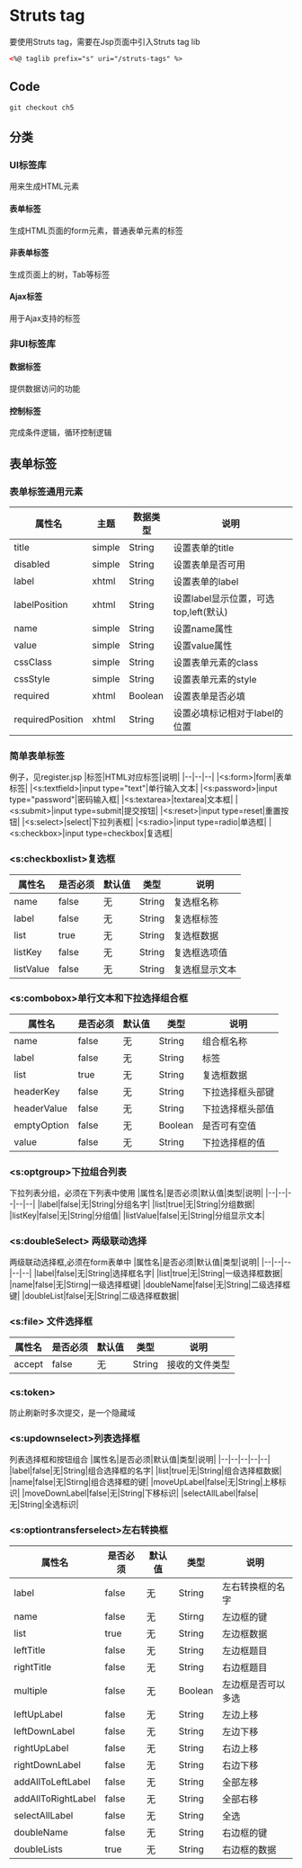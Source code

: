 # Struts tag
要使用Struts tag，需要在Jsp页面中引入Struts tag lib
```xml
<%@ taglib prefix="s" uri="/struts-tags" %>
```
## Code
```
git checkout ch5
```
## 分类
### UI标签库
用来生成HTML元素
#### 表单标签
生成HTML页面的form元素，普通表单元素的标签
#### 非表单标签
生成页面上的树，Tab等标签
#### Ajax标签
用于Ajax支持的标签
### 非UI标签库
####  数据标签
提供数据访问的功能
#### 控制标签
完成条件逻辑，循环控制逻辑
## 表单标签
### 表单标签通用元素
|属性名|主题|数据类型|说明|
|--|--|--|--|
|title|simple|String|设置表单的title|
|disabled|simple|String|设置表单是否可用|
|label|xhtml|String|设置表单的label|
|labelPosition|xhtml|String|设置label显示位置，可选top,left(默认)|
|name|simple|String|设置name属性|
|value|simple|String|设置value属性|
|cssClass|simple|String|设置表单元素的class|
|cssStyle|simple|String|设置表单元素的style|
|required|xhtml|Boolean|设置表单是否必填|
|requiredPosition|xhtml|String|设置必填标记相对于label的位置|
### 简单表单标签
例子，见register.jsp
|标签|HTML对应标签|说明|
|--|--|--|
|<s:form>|form|表单标签|
|<s:textfield>|input type="text"|单行输入文本|
|<s:password>|input type="password"|密码输入框|
|<s:textarea>|textarea|文本框|
|<s:submit>|input type=submit|提交按钮|
|<s:reset>|input type=reset|重置按钮|
|<s:select>|select|下拉列表框|
|<s:radio>|input type=radio|单选框|
|<s:checkbox>|input type=checkbox|复选框|
### <s:checkboxlist>复选框
|属性名|是否必须|默认值|类型|说明|
|--|--|--|--|--|
|name|false|无|String|复选框名称|
|label|false|无|String|复选框标签|
|list|true|无|String|复选框数据|
|listKey|false|无|String|复选框选项值|
|listValue|false|无|String|复选框显示文本|
### <s:combobox>单行文本和下拉选择组合框
|属性名|是否必须|默认值|类型|说明|
|--|--|--|--|--|
|name|false|无|String|组合框名称|
|label|false|无|String|标签|
|list|true|无|String|复选框数据|
|headerKey|false|无|String|下拉选择框头部键|
|headerValue|false|无|String|下拉选择框头部值|
|emptyOption|false|无|Boolean|是否可有空值|
|value|false|无|String|下拉选择框的值|
### <s:optgroup>下拉组合列表
下拉列表分组，必须在下列表中使用
|属性名|是否必须|默认值|类型|说明|
|--|--|--|--|--|
|label|false|无|String|分组名字|
|list|true|无|String|分组数据|
|listKey|false|无|String|分组值|
|listValue|false|无|String|分组显示文本|
### <s:doubleSelect> 两级联动选择
两级联动选择框,必须在form表单中
|属性名|是否必须|默认值|类型|说明|
|--|--|--|--|--|
|label|false|无|String|选择框名字|
|list|true|无|String|一级选择框数据|
|name|false|无|Stirng|一级选择框键|
|doubleName|false|无|String|二级选择框键|
|doubleList|false|无|String|二级选择框数据|
### <s:file> 文件选择框
|属性名|是否必须|默认值|类型|说明|
|--|--|--|--|--|
|accept|false|无|String|接收的文件类型|
### <s:token>
防止刷新时多次提交，是一个隐藏域
### <s:updownselect>列表选择框
列表选择框和按钮组合
|属性名|是否必须|默认值|类型|说明|
|--|--|--|--|--|
|label|false|无|String|组合选择框的名字|
|list|true|无|String|组合选择框数据|
|name|false|无|Stirng|组合选择框的键|
|moveUpLabel|false|无|String|上移标识|
|moveDownLabel|false|无|String|下移标识|
|selectAllLabel|false|无|String|全选标识|
### <s:optiontransferselect>左右转换框
|属性名|是否必须|默认值|类型|说明|
|--|--|--|--|--|
|label|false|无|String|左右转换框的名字|
|name|false|无|Stirng|左边框的键|
|list|true|无|String|左边框数据|
|leftTitle|false|无|String|左边框题目|
|rightTitle|false|无|String|右边框题目|
|multiple|false|无|Boolean|左边框是否可以多选|
|leftUpLabel|false|无|String|左边上移|
|leftDownLabel|false|无|String|左边下移|
|rightUpLabel|false|无|String|右边上移|
|rightDownLabel|false|无|String|右边下移|
|addAllToLeftLabel|false|无|String|全部左移|
|addAllToRightLabel|false|无|String|全部右移|
|selectAllLabel|false|无|String|全选|
|doubleName|false|无|String|右边框的键|
|doubleLists|true|无|String|右边框的数据
